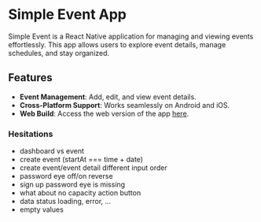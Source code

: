 # Simple Event App

Simple Event is a React Native application for managing and viewing events effortlessly. This app allows users to explore event details, manage schedules, and stay organized.

## Features

- **Event Management**: Add, edit, and view event details.
- **Cross-Platform Support**: Works seamlessly on Android and iOS.
- **Web Build**: Access the web version of the app [here](https://simple-event.netlify.app/).

### Hesitations

- dashboard vs event
- create event (startAt === time + date)
- create event/event detail different input order
- password eye off/on reverse
- sign up password eye is missing
- what about no capacity action button
- data status loading, error, ...
- empty values
